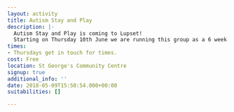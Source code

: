 ```yaml
---
layout: activity
title: Autism Stay and Play
description: |-
  Autism Stay and Play is coming to Lupset!
  Starting on Thursday 10th June we are running this group as a 6 week pilot scheme at Wakefield West Methodist Church. For further information and to complete an initial assessment, please contact Erika 07786803051, Erika.Smith@stgeorgeslupset.org.uk 01924 369631
times:
- Thursdays get in touch for times.
cost: Free
location: St George's Community Centre
signup: true
additional_info: ''
date: 2018-05-09T15:50:54.000+00:00
suitabilities: []

---
```

